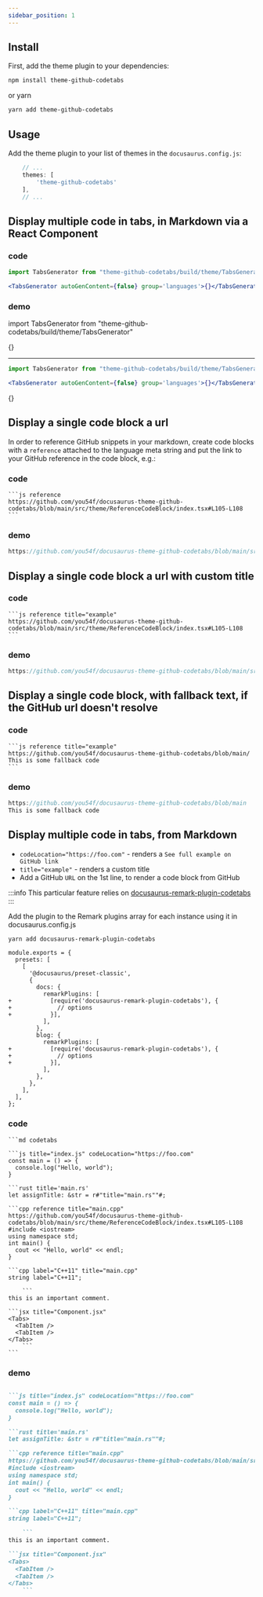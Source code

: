 ```yaml
---
sidebar_position: 1
---
```


## Install

First, add the theme plugin to your dependencies:

```sh
npm install theme-github-codetabs
```

or yarn

```sh
yarn add theme-github-codetabs
```

## Usage

Add the theme plugin to your list of themes in the `docusaurus.config.js`:

```js
    // ...
    themes: [
        'theme-github-codetabs'
    ],
    // ...
```


## Display multiple code in tabs, in Markdown via a React Component

### code

  ```jsx
  import TabsGenerator from "theme-github-codetabs/build/theme/TabsGenerator"

  <TabsGenerator autoGenContent={false} group='languages'>{}</TabsGenerator>
  ```   

### demo

import TabsGenerator from "theme-github-codetabs/build/theme/TabsGenerator"

<TabsGenerator autoGenContent={false} group='languages'>{}</TabsGenerator>

___

  ```jsx
  import TabsGenerator from "theme-github-codetabs/build/theme/TabsGenerator"

  <TabsGenerator autoGenContent={false} group='languages'>{}</TabsGenerator>
  ```   


<TabsGenerator autoGenContent={false} group='languages'>{}</TabsGenerator>


## Display a single code block a url

In order to reference GitHub snippets in your markdown, create code blocks with a `reference` attached to the language meta string and put the link to your GitHub reference in the code block, e.g.:


### code

    ```js reference
    https://github.com/you54f/docusaurus-theme-github-codetabs/blob/main/src/theme/ReferenceCodeBlock/index.tsx#L105-L108
    ```

### demo

```js reference
https://github.com/you54f/docusaurus-theme-github-codetabs/blob/main/src/theme/ReferenceCodeBlock/index.tsx#L105-L108
```

## Display a single code block a url with custom title

### code

    ```js reference title="example"
    https://github.com/you54f/docusaurus-theme-github-codetabs/blob/main/src/theme/ReferenceCodeBlock/index.tsx#L105-L108
    ```

### demo

```js reference title="example"
https://github.com/you54f/docusaurus-theme-github-codetabs/blob/main/src/theme/ReferenceCodeBlock/index.tsx#L105-L108
```

## Display a single code block, with fallback text, if the GitHub url doesn't resolve

### code

    ```js reference title="example"
    https://github.com/you54f/docusaurus-theme-github-codetabs/blob/main/
    This is some fallback code
    ```

### demo

```js reference title="example"
https://github.com/you54f/docusaurus-theme-github-codetabs/blob/main
This is some fallback code
```


## Display multiple code in tabs, from Markdown

- `codeLocation="https://foo.com"` - renders a `See full example on GitHub link`
- `title="example"` - renders a custom title
- Add a GitHub `URL` on the 1st line, to render a code block from GitHub

:::info
This particular feature relies on [docusaurus-remark-plugin-codetabs](https://github.com/duanwilliam/docusaurus-remark-plugin-codetabs)
:::

Add the plugin to the Remark plugins array for each instance using it in docusaurus.config.js

```sh
yarn add docusaurus-remark-plugin-codetabs
```

```
module.exports = {
  presets: [
    [
      '@docusaurus/preset-classic',
      {
        docs: {
          remarkPlugins: [
+           [require('docusaurus-remark-plugin-codetabs'), {
+             // options             
+           }],
          ],
        },
        blog: {
          remarkPlugins: [
+           [require('docusaurus-remark-plugin-codetabs'), {
+             // options             
+           }],
          ],
        },
      },
    ],
  ],
};
```

### code

    ```md codetabs

    ```js title="index.js" codeLocation="https://foo.com"
    const main = () => {
      console.log("Hello, world");
    }

    ```rust title='main.rs'
    let assignTitle: &str = r#"title="main.rs""#;

    ```cpp reference title="main.cpp"
    https://github.com/you54f/docusaurus-theme-github-codetabs/blob/main/src/theme/ReferenceCodeBlock/index.tsx#L105-L108
    #include <iostream>
    using namespace std;
    int main() {
      cout << "Hello, world" << endl;
    }

    ```cpp label="C++11" title="main.cpp"
    string label="C++11";

        ```
    this is an important comment.

    ```jsx title="Component.jsx"
    <Tabs>
      <TabItem />
      <TabItem />
    </Tabs>
        ```
    ```

### demo

```md codetabs

```js title="index.js" codeLocation="https://foo.com"
const main = () => {
  console.log("Hello, world");
}

```rust title='main.rs'
let assignTitle: &str = r#"title="main.rs""#;

```cpp reference title="main.cpp"
https://github.com/you54f/docusaurus-theme-github-codetabs/blob/main/src/theme/ReferenceCodeBlock/index.tsx#L105-L108
#include <iostream>
using namespace std;
int main() {
  cout << "Hello, world" << endl;
}

```cpp label="C++11" title="main.cpp"
string label="C++11";

    ```
this is an important comment.

```jsx title="Component.jsx"
<Tabs>
  <TabItem />
  <TabItem />
</Tabs>
    ```
```
